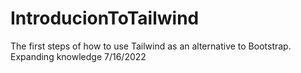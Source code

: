 # IntroducionToTailwind
The first steps of how to use Tailwind as an alternative to Bootstrap. Expanding knowledge 7/16/2022
